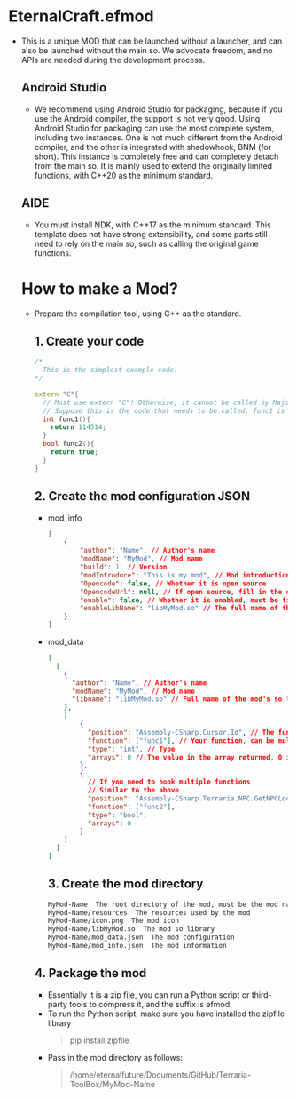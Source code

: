 # **EternalCraft.efmod**

* This is a unique MOD that can be launched without a launcher, and can also be launched without the main so. We advocate freedom, and no APIs are needed during the development process.

  ## Android Studio

  * We recommend using Android Studio for packaging, because if you use the Android compiler, the support is not very good. Using Android Studio for packaging can use the most complete system, including two instances. One is not much different from the Android compiler, and the other is integrated with shadowhook, BNM (for short). This instance is completely free and can completely detach from the main so. It is mainly used to extend the originally limited functions, with C++20 as the minimum standard.

  ## AIDE

  * You must install NDK, with C++17 as the minimum standard. This template does not have strong extensibility, and some parts still need to rely on the main so, such as calling the original game functions.

  # How to make a Mod?

  * Prepare the compilation tool, using C++ as the standard.

    ## 1. Create your code

    ```C++
    /*
      This is the simplest example code.
    */

    extern "C"{
      // Must use extern "C"! Otherwise, it cannot be called by Major because the functions of the binary package will not have modifiers.
      // Suppose this is the code that needs to be called, func1 is an int type that returns 114514, func2 is a bool type, and returns true.
      int func1(){
        return 114514;
      }
      bool func2(){
        return true;
      }
    }
    ```

    ## 2. Create the mod configuration JSON

    * mod_info

      ```Json
      [
          {
              "author": "Name", // Author's name
              "modName": "MyMod", // Mod name
              "build": 1, // Version
              "modIntroduce": "This is my mod", // Mod introduction
              "Opencode": false, // Whether it is open source
              "OpencodeUrl": null, // If open source, fill in the open source link
              "enable": false, // Whether it is enabled, must be filled with false
              "enableLibName": "libMyMod.so" // The full name of the so library called
          }
      ]
      ```

    * mod_data

      ```Json
      [
        [
          {
            "author": "Name", // Author's name
            "modName": "MyMod", // Mod name
            "libname": "libMyMod.so" // Full name of the mod's so library
          },
          [
              {
                "position": "Assembly-CSharp.Cursor.Id", // The function to be hooked, the first is the name of the dll, the second is the namespace (if there is none, then directly fill in the third), the third is the function/field
                "function": ["func1"], // Your function, can be multiple such as ["func1", "func2"]
                "type": "int", // Type
                "arrays": 0 // The value in the array returned, 0 is the first value, 1 is the second value and so on
              },
              {
                // If you need to hook multiple functions
                // Similar to the above
                "position": "Assembly-CSharp.Terraria.NPC.GetNPCLocation", 
                "function": ["func2"],
                "type": "bool",
                "arrays": 0
              }
          ]
        ]
      ]
      ```

      ## 3. Create the mod directory

      ```txt
      MyMod-Name  The root directory of the mod, must be the mod name + author's name
      MyMod-Name/resources  The resources used by the mod
      MyMod-Name/icon.png  The mod icon
      MyMod-Name/libMyMod.so  The mod so library
      MyMod-Name/mod_data.json  The mod configuration
      MyMod-Name/mod_info.json  The mod information
      ```

    ## 4. Package the mod

    * Essentially it is a zip file, you can run a Python script or third-party tools to compress it, and the suffix is efmod.
    * To run the Python script, make sure you have installed the zipfile library
      > pip install zipfile
    * Pass in the mod directory as follows:
      > /home/eternalfuture/Documents/GitHub/Terraria-ToolBox/MyMod-Name
